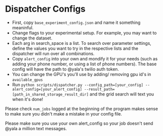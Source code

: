 # Dispatcher Configs
- First, copy `base_experiment_config.json` and name it something meaninful.
- Change flags to your experimental setup. For example, you may want to change the dataset.
- Each arg in search_space is a list. To search over parameter settings, define the values you want to try in the respective lists and the dispatcher will run over all combinations.
- Copy `alert_config` into your own and mondify it for your needs (such as adding your phone number, or using a list of phone numbers). The base config will have the path to @yala's twilio auth token.
- You can change the GPU's you'll use by adding/ removing gpu id's in `available_gpus`
- Run `python scripts/dispatcher.py --config_path=[your_config] --alert_config=[your_alert_config] --result_path=[path_in_shared_storage_result_dir]`  and the grid search will text you when it's done!

Please check `num_jobs` logged at the beginning of the program makes sense to make sure you didn't make a mistake in your config file.

Please make sure you use your own alert_config so your job doesn't send @yala a million text messages.